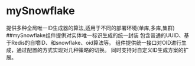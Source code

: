 # mySnowflake
提供多种全局唯一ID生成器的算法,适用于不同的部署环境(单库,多库,集群)
##mySnowflake组件提供对实体唯一标识生成的统一封装
包含普通的UUID、基于Redis的自增ID、和snowflake、oid算法等。
组件提供统一接口对OID进行生成，通过配置的方式实现对几种策略的切换。
同时支持对自定义ID生成方案的扩展。
